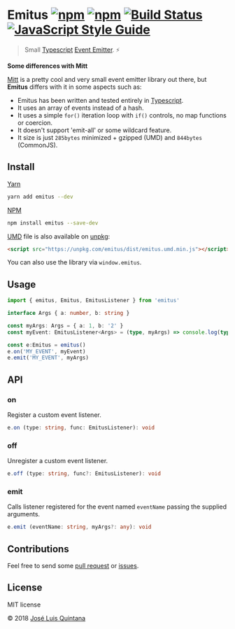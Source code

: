 # Emitus [![npm](https://img.shields.io/npm/v/emitus.svg)](https://www.npmjs.com/package/emitus) [![npm](https://img.shields.io/npm/dt/emitus.svg)](https://www.npmjs.com/package/emitus) [![Build Status](https://travis-ci.org/joseluisq/emitus.svg?branch=master)](https://travis-ci.org/joseluisq/emitus) [![JavaScript Style Guide](https://img.shields.io/badge/code%20style-standard-brightgreen.svg)](http://standardjs.com/)

> Small [Typescript](https://www.typescriptlang.org/) [Event Emitter](https://nodejs.org/api/events.html). :zap:

__Some differences with Mitt__

[Mitt](https://github.com/developit/mitt) is a pretty cool and very small event emitter library out there, but __Emitus__ differs with it in some aspects such as:

- Emitus has been written and tested entirely in [Typescript](./src/index.ts).
- It uses an array of events instead of a hash.
- It uses a simple `for()` iteration loop with `if()` controls, no map functions or coercion.
- It doesn't support 'emit-all' or some wildcard feature.
- It size is just `285bytes` minimized + gzipped (UMD) and `844bytes` (CommonJS).

## Install

[Yarn](https://github.com/yarnpkg/)

```sh
yarn add emitus --dev
```

[NPM](https://www.npmjs.com/)

```sh
npm install emitus --save-dev
```

[UMD](https://github.com/umdjs/umd/) file is also available on [unpkg](https://unpkg.com):

```html
<script src="https://unpkg.com/emitus/dist/emitus.umd.min.js"></script>
```

You can also use the library via `window.emitus`.

## Usage

```ts
import { emitus, Emitus, EmitusListener } from 'emitus'

interface Args { a: number, b: string }

const myArgs: Args = { a: 1, b: '2' }
const myEvent: EmitusListener<Args> = (type, myArgs) => console.log(type, myArgs)

const e:Emitus = emitus()
e.on('MY_EVENT', myEvent)
e.emit('MY_EVENT', myArgs)
```

## API

### on

Register a custom event listener.

```ts
e.on (type: string, func: EmitusListener): void
```

### off

Unregister a custom event listener.

```ts
e.off (type: string, func?: EmitusListener): void
```

### emit

Calls listener registered for the event named `eventName` passing the supplied arguments.

```ts
e.emit (eventName: string, myArgs?: any): void
```

## Contributions
Feel free to send some [pull request](https://github.com/joseluisq/emitus/pulls) or [issues](https://github.com/joseluisq/emitus/issues).

## License
MIT license

© 2018 [José Luis Quintana](http://git.io/joseluisq)
